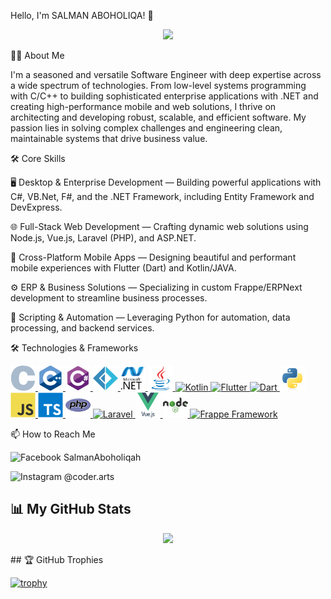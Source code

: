 Hello, I'm SALMAN ABOHOLIQA! 👋
<p align="center">
<img src="https://media4.giphy.com/media/qgQUggAC3Pfv687qPC/giphy.gif?cid=6c09b952a5csar5mw9vuxjr88vzl9qssnnmhabqk7zu7b1mq&ep=v1_gifs_search&rid=giphy.gif&ct=g" width="50%" height="auto"/>
</p>

🧑‍💻 About Me


I'm a seasoned and versatile Software Engineer with deep expertise across a wide spectrum of technologies. From low-level systems programming with C/C++ to building sophisticated enterprise applications with .NET and creating high-performance mobile and web solutions, I thrive on architecting and developing robust, scalable, and efficient software. My passion lies in solving complex challenges and engineering clean, maintainable systems that drive business value.

🛠️ Core Skills

🖥️ Desktop & Enterprise Development — Building powerful applications with C#, VB.Net, F#, and the .NET Framework, including Entity Framework and DevExpress.

🌐 Full-Stack Web Development — Crafting dynamic web solutions using Node.js, Vue.js, Laravel (PHP), and ASP.NET.

📱 Cross-Platform Mobile Apps — Designing beautiful and performant mobile experiences with Flutter (Dart) and Kotlin/JAVA.

⚙️ ERP & Business Solutions — Specializing in custom Frappe/ERPNext development to streamline business processes.

🐍 Scripting & Automation — Leveraging Python for automation, data processing, and backend services.

🛠 Technologies & Frameworks
<p align="left">
<a href="https://isocpp.org/" target="_blank" rel="noreferrer"> <img src="https://raw.githubusercontent.com/devicons/devicon/master/icons/c/c-original.svg" alt="C" width="40" height="40"/> </a>
<a href="https://isocpp.org/" target="_blank" rel="noreferrer"> <img src="https://raw.githubusercontent.com/devicons/devicon/master/icons/cplusplus/cplusplus-original.svg" alt="C++" width="40" height="40"/> </a>
<a href="https://docs.microsoft.com/en-us/dotnet/csharp/" target="_blank" rel="noreferrer"> <img src="https://raw.githubusercontent.com/devicons/devicon/master/icons/csharp/csharp-original.svg" alt="C#" width="40" height="40"/> </a>
<a href="https://fsharp.org/" target="_blank" rel="noreferrer"> <img src="https://raw.githubusercontent.com/devicons/devicon/master/icons/fsharp/fsharp-original.svg" alt="F#" width="40" height="40"/> </a>
<a href="https://dotnet.microsoft.com/" target="_blank" rel="noreferrer"> <img src="https://raw.githubusercontent.com/devicons/devicon/master/icons/dot-net/dot-net-original-wordmark.svg" alt=".NET" width="40" height="40"/> </a>
<a href="https://www.java.com" target="_blank" rel="noreferrer"> <img src="https://raw.githubusercontent.com/devicons/devicon/master/icons/java/java-original.svg" alt="Java" width="40" height="40"/> </a>
<a href="https://kotlinlang.org" target="_blank" rel="noreferrer"> <img src="https://www.vectorlogo.zone/logos/kotlinlang/kotlinlang-icon.svg" alt="Kotlin" width="40" height="40"/> </a>
<a href="https://flutter.dev" target="_blank" rel="noreferrer"> <img src="https://www.vectorlogo.zone/logos/flutterio/flutterio-icon.svg" alt="Flutter" width="40" height="40"/> </a>
<a href="https://dart.dev" target="_blank" rel="noreferrer"> <img src="https://www.vectorlogo.zone/logos/dartlang/dartlang-icon.svg" alt="Dart" width="40" height="40"/> </a>
<a href="https://www.python.org" target="_blank" rel="noreferrer"> <img src="https://raw.githubusercontent.com/devicons/devicon/master/icons/python/python-original.svg" alt="Python" width="40" height="40"/> </a>
<a href="https://developer.mozilla.org/en-US/docs/Web/JavaScript" target="_blank" rel="noreferrer"> <img src="https://raw.githubusercontent.com/devicons/devicon/master/icons/javascript/javascript-original.svg" alt="JavaScript" width="40" height="40"/> </a>
<a href="https://www.typescriptlang.org/" target="_blank" rel="noreferrer"> <img src="https://raw.githubusercontent.com/devicons/devicon/master/icons/typescript/typescript-original.svg" alt="TypeScript" width="40" height="40"/> </a>
<a href="https://www.php.net" target="_blank" rel="noreferrer"> <img src="https://raw.githubusercontent.com/devicons/devicon/master/icons/php/php-original.svg" alt="PHP" width="40" height="40"/> </a>
<a href="https://laravel.com/" target="_blank" rel="noreferrer"> <img src="https://upload.wikimedia.org/wikipedia/commons/thumb/9/9a/Laravel.svg/1969px-Laravel.svg.png" alt="Laravel" width="40" height="40"/> </a>
<a href="https://vuejs.org/" target="_blank" rel="noreferrer"> <img src="https://raw.githubusercontent.com/devicons/devicon/master/icons/vuejs/vuejs-original-wordmark.svg" alt="Vue.js" width="40" height="40"/> </a>
<a href="https://nodejs.org" target="_blank" rel="noreferrer"> <img src="https://raw.githubusercontent.com/devicons/devicon/master/icons/nodejs/nodejs-original-wordmark.svg" alt="Node.js" width="40" height="40"/> </a>
<a href="https://frappeframework.com/" target="_blank" rel="noreferrer"> <img src="https://cdn-images-1.medium.com/max/1200/1*Uu4UJj45p0AF1eU1QO_xZw.png" alt="Frappe Framework" width="40" height="40"/> </a>
</p>

📫 How to Reach Me

<img src="https://img.icons8.com/?size=100&id=118497&format=png&color=000000" alt="Facebook" width="15" height="15"/> SalmanAboholiqah

<img src="https://cdn-icons-png.flaticon.com/512/2111/2111463.png" alt="Instagram" width="15" height="15"/> @coder.arts


## 📊 My GitHub Stats
<p align="center">
  <img src="https://github-readme-stats.vercel.app/api/top-langs?username=salman-aboholiqah&show_icons=true&locale=en&layout=compact&theme=radical" />
</p>
## 🏆 GitHub Trophies

[![trophy](https://github-profile-trophy.vercel.app/?username=salman-aboholiqah&theme=nord&column=7)](https://github.com/ryo-ma/github-profile-trophy)
